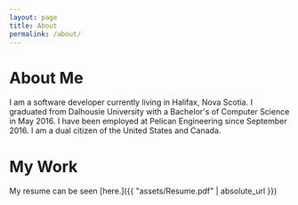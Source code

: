 ```yaml
---
layout: page
title: About
permalink: /about/
---
```

# About Me
I am a software developer currently living in Halifax, Nova Scotia. I graduated from Dalhousie University with a Bachelor's of Computer Science in May 2016. 
I have been employed at Pelican Engineering since September 2016. I am a dual citizen of the United States and Canada. 

# My Work
My resume can be seen [here.]({{ "assets/Resume.pdf" | absolute_url }})